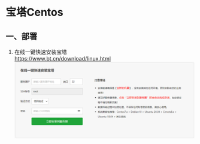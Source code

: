 # 宝塔Centos
## 一、部署
1. 在线一键快速安装宝塔<br/>
https://www.bt.cn/download/linux.html
![bt_01](https://github.com/hebin86010/Nodejs_AfterEnd/blob/main/%E6%96%87%E6%A1%A3/%E9%83%A8%E7%BD%B2/%E6%88%AA%E5%9B%BE/bt-01.png)
